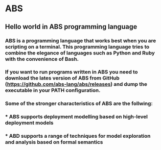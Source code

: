 # ABS
## Hello world in ABS programming language

### ABS is a programming language that works best when you are scripting on a terminal.  This programming language tries to combine the elegance of languages such as Python and Ruby with the convenience of Bash.

### If you want to run programs written in ABS you need to download the lates version of ABS from GitHub (https://github.com/abs-lang/abs/releases) and dump the executable in your PATH configuration.

### Some of the stronger characteristics of ABS are the follwing:
### * ABS supports deployment modelling based on high-level deployment models
### * ABD supports a range of techniques for model exploration and analysis based on formal semantics